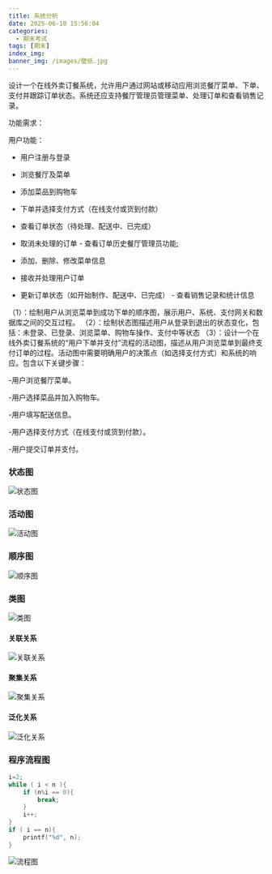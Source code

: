 ```yaml
---
title: 系统分析
date: 2025-06-10 15:56:04
categories:
  - 期末考试
tags: [期末]
index_img:
banner_img: /images/壁纸.jpg
---
```


设计一个在线外卖订餐系统，允许用户通过网站或移动应用浏览餐厅菜单、下单、支付并跟踪订单状态。系统还应支持餐厅管理员管理菜单、处理订单和查看销售记录。

功能需求：

用户功能：  

- 用户注册与登录 

-  浏览餐厅及菜单  

- 添加菜品到购物车  

- 下单并选择支付方式（在线支付或货到付款）  

- 查看订单状态（待处理、配送中、已完成）

- 取消未处理的订单  - 查看订单历史餐厅管理员功能;

- 添加、删除、修改菜单信息 

- 接收并处理用户订单  

- 更新订单状态（如开始制作、配送中、已完成）  - 查看销售记录和统计信息

（1）：绘制用户从浏览菜单到成功下单的顺序图，展示用户、系统、支付网关和数据库之间的交互过程。
（2）：绘制状态图描述用户从登录到退出的状态变化，包括：未登录、已登录、浏览菜单、购物车操作、支付中等状态
（3）：设计一个在线外卖订餐系统的“用户下单并支付”流程的活动图，描述从用户浏览菜单到最终支付订单的过程。活动图中需要明确用户的决策点（如选择支付方式）和系统的响应。包含以下关键步骤：

  -用户浏览餐厅菜单。

  -用户选择菜品并加入购物车。

  -用户填写配送信息。 

 -用户选择支付方式（在线支付或货到付款）。

  -用户提交订单并支付。

### 状态图

![状态图](../images/系统分析/状态图.jpg)

### 活动图

![活动图](../images/系统分析/活动图.jpg)

### 顺序图

![顺序图](../images/系统分析/顺序图.jpg)

### 类图

![类图](../images/系统分析/类图.jpg)

#### 关联关系

![关联关系](../images/系统分析/关联关系.png)

#### 聚集关系

![聚集关系](../images/系统分析/聚集关系.png)

#### 泛化关系

![泛化关系](../images/系统分析/泛化关系.png)

### 程序流程图

```c
i=2;
while ( i < n ){
    if (n%i == 0){
        break;
    }
    i++;
}
if ( i == n){
    printf("%d", n);
}
```

![流程图](../images/系统分析/流程图.jpg)

